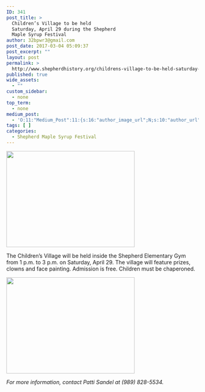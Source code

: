 ```yaml
---
ID: 341
post_title: >
  Children’s Village to be held
  Saturday, April 29 during the Shepherd
  Maple Syrup Festival
author: 32bpwr3@gmail.com
post_date: 2017-03-04 05:09:37
post_excerpt: ""
layout: post
permalink: >
  http://www.shepherdhistory.org/childrens-village-to-be-held-saturday-april-29-during-the-shepherd-maple-syrup-festival/
published: true
wide_assets:
  - ""
custom_sidebar:
  - none
top_term:
  - none
medium_post:
  - 'O:11:"Medium_Post":11:{s:16:"author_image_url";N;s:10:"author_url";N;s:11:"byline_name";N;s:12:"byline_email";N;s:10:"cross_link";s:2:"no";s:2:"id";N;s:21:"follower_notification";s:3:"yes";s:7:"license";s:19:"all-rights-reserved";s:14:"publication_id";s:12:"881fb60cdbf3";s:6:"status";s:4:"none";s:3:"url";N;}'
tags: [ ]
categories:
  - Shepherd Maple Syrup Festival
---
```

<img class="alignnone size-medium wp-image-343" src="http://www.shepherdhistory.org/wp-content/uploads/2017/03/image001-336x252.jpeg" alt="" width="336" height="252" />

The Children’s Village will be held inside the Shepherd Elementary Gym from 1 p.m. to 3 p.m. on Saturday, April 29. The village will feature prizes, clowns and face painting. Admission is free. Children must be chaperoned.

<img class="alignnone size-medium wp-image-345" src="http://www.shepherdhistory.org/wp-content/uploads/2017/03/image002-336x252.jpeg" alt="" width="336" height="252" />

*For more information, contact Patti Sandel at (989) 828-5534.*